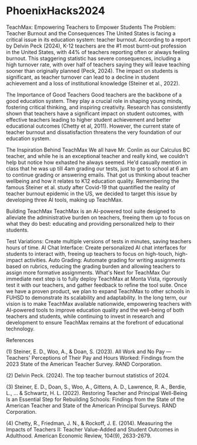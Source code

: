 # PhoenixHacks2024

TeachMax: Empowering Teachers to Empower Students
The Problem: Teacher Burnout and the Consequences
The United States is facing a critical issue in its education system: teacher burnout. According to a report by Delvin Peck (2024), K-12 teachers are the #1 most burnt-out profession in the United States, with 44% of teachers reporting often or always feeling burnout. This staggering statistic has severe consequences, including a high turnover rate, with over half of teachers saying they will leave teaching sooner than originally planned (Peck, 2024). The impact on students is significant, as teacher turnover can lead to a decline in student achievement and a loss of institutional knowledge (Steiner et al., 2022).

The Importance of Good Teachers
Good teachers are the backbone of a good education system. They play a crucial role in shaping young minds, fostering critical thinking, and inspiring creativity. Research has consistently shown that teachers have a significant impact on student outcomes, with effective teachers leading to higher student achievement and better educational outcomes (Chetty et al, 2011). However, the current state of teacher burnout and dissatisfaction threatens the very foundation of our education system.

The Inspiration Behind TeachMax
We all have Mr. Conlin as our Calculus BC teacher, and while he is an exceptional teacher and really kind, we couldn't help but notice how exhasted he always seemed. He'd casually mention in class that he was up till 4am grading our tests, just to get to school at 6 am to continue grading or answering emails. That got us thinking about teacher wellbeing and how it relates to K12 education quality. Remembering the famous Steiner et al. study after Covid-19 that quantified the reality of teacher burnout epidemic in the US, we decided to target this issue by developing three AI tools, making up TeachMax.

Building TeachMax
TeachMax is an AI-powered tool suite designed to alleviate the administrative burden on teachers, freeing them up to focus on what they do best: educating and providing personalized help to their students.

Test Variations: Create multiple versions of tests in minutes, saving teachers hours of time.
AI Chat Interface: Create personalized AI chat interfaces for students to interact with, freeing up teachers to focus on high-touch, high-impact activities.
Auto Grading: Automate grading for writing assignments based on rubrics, reducing the grading burden and allowing teachers to assign more formative assignments.
What's Next for TeachMax
Our immediate next step is to fully deploy TeachMax at Monta Vista, rigorously test it with our teachers, and gather feedback to refine the tool suite. Once we have a proven product, we plan to expand TeachMax to other schools in FUHSD to demonstrate its scalability and adaptability. In the long term, our vision is to make TeachMax available nationwide, empowering teachers with AI-powered tools to improve education quality and the well-being of both teachers and students, while continuing to invest in research and development to ensure TeachMax remains at the forefront of educational technology.

References

(1) Steiner, E. D., Woo, A., & Doan, S. (2023). All Work and No Pay — Teachers' Perceptions of Their Pay and Hours Worked: Findings from the 2023 State of the American Teacher Survey. RAND Corporation.

(2) Delvin Peck. (2024). The top teacher burnout statistics of 2024.

(3) Steiner, E. D., Doan, S., Woo, A., Gittens, A. D., Lawrence, R. A., Berdie, L., ... & Schwartz, H. L. (2022). Restoring Teacher and Principal Well-Being Is an Essential Step for Rebuilding Schools: Findings from the State of the American Teacher and State of the American Principal Surveys. RAND Corporation.

(4) Chetty, R., Friedman, J. N., & Rockoff, J. E. (2014). Measuring the Impacts of Teachers II: Teacher Value-Added and Student Outcomes in Adulthood. American Economic Review, 104(9), 2633-2679.

